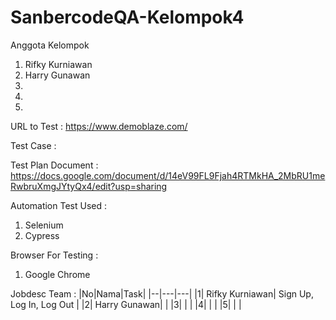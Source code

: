 ﻿# SanbercodeQA-Kelompok4

Anggota Kelompok

1. Rifky Kurniawan
2. Harry Gunawan
3.
4.
5.

URL to Test : https://www.demoblaze.com/

Test Case :

Test Plan Document : https://docs.google.com/document/d/14eV99FL9Fjah4RTMkHA_2MbRU1meRwbruXmgJYtyQx4/edit?usp=sharing

Automation Test Used :

1. Selenium
2. Cypress

Browser For Testing :

1. Google Chrome

Jobdesc Team :
|No|Nama|Task|
|--|---|---|
|1| Rifky Kurniawan| Sign Up, Log In, Log Out |
|2| Harry Gunawan|   |
|3|               |   |
|4|              |    |
|5|               |    |
